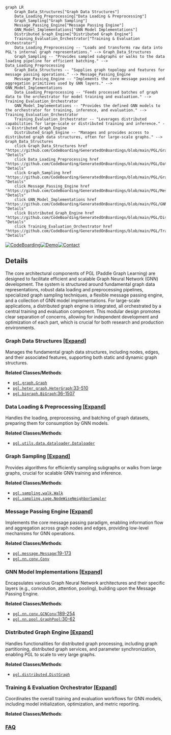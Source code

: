 ```mermaid
graph LR
    Graph_Data_Structures["Graph Data Structures"]
    Data_Loading_Preprocessing["Data Loading & Preprocessing"]
    Graph_Sampling["Graph Sampling"]
    Message_Passing_Engine["Message Passing Engine"]
    GNN_Model_Implementations["GNN Model Implementations"]
    Distributed_Graph_Engine["Distributed Graph Engine"]
    Training_Evaluation_Orchestrator["Training & Evaluation Orchestrator"]
    Data_Loading_Preprocessing -- "Loads and transforms raw data into PGL's internal graph representations." --> Graph_Data_Structures
    Graph_Sampling -- "Provides sampled subgraphs or walks to the data loading pipeline for efficient batching." --> Data_Loading_Preprocessing
    Graph_Data_Structures -- "Supplies graph topology and features for message passing operations." --> Message_Passing_Engine
    Message_Passing_Engine -- "Implements the core message passing and aggregation primitives used by GNN layers." --> GNN_Model_Implementations
    Data_Loading_Preprocessing -- "Feeds processed batches of graph data to the orchestrator for model training and evaluation." --> Training_Evaluation_Orchestrator
    GNN_Model_Implementations -- "Provides the defined GNN models to the orchestrator for training, inference, and evaluation." --> Training_Evaluation_Orchestrator
    Training_Evaluation_Orchestrator -- "Leverages distributed capabilities for large-scale or distributed training and inference." --> Distributed_Graph_Engine
    Distributed_Graph_Engine -- "Manages and provides access to distributed graph data structures, often for large-scale graphs." --> Graph_Data_Structures
    click Graph_Data_Structures href "https://github.com/CodeBoarding/GeneratedOnBoardings/blob/main/PGL/Graph_Data_Structures.md" "Details"
    click Data_Loading_Preprocessing href "https://github.com/CodeBoarding/GeneratedOnBoardings/blob/main/PGL/Data_Loading_Preprocessing.md" "Details"
    click Graph_Sampling href "https://github.com/CodeBoarding/GeneratedOnBoardings/blob/main/PGL/Graph_Sampling.md" "Details"
    click Message_Passing_Engine href "https://github.com/CodeBoarding/GeneratedOnBoardings/blob/main/PGL/Message_Passing_Engine.md" "Details"
    click GNN_Model_Implementations href "https://github.com/CodeBoarding/GeneratedOnBoardings/blob/main/PGL/GNN_Model_Implementations.md" "Details"
    click Distributed_Graph_Engine href "https://github.com/CodeBoarding/GeneratedOnBoardings/blob/main/PGL/Distributed_Graph_Engine.md" "Details"
    click Training_Evaluation_Orchestrator href "https://github.com/CodeBoarding/GeneratedOnBoardings/blob/main/PGL/Training_Evaluation_Orchestrator.md" "Details"
```

[![CodeBoarding](https://img.shields.io/badge/Generated%20by-CodeBoarding-9cf?style=flat-square)](https://github.com/CodeBoarding/GeneratedOnBoardings)[![Demo](https://img.shields.io/badge/Try%20our-Demo-blue?style=flat-square)](https://www.codeboarding.org/demo)[![Contact](https://img.shields.io/badge/Contact%20us%20-%20contact@codeboarding.org-lightgrey?style=flat-square)](mailto:contact@codeboarding.org)

## Details

The core architectural components of PGL (Paddle Graph Learning) are designed to facilitate efficient and scalable Graph Neural Network (GNN) development. The system is structured around fundamental graph data representations, robust data loading and preprocessing pipelines, specialized graph sampling techniques, a flexible message passing engine, and a collection of GNN model implementations. For large-scale applications, a distributed graph engine is integrated, all orchestrated by a central training and evaluation component. This modular design promotes clear separation of concerns, allowing for independent development and optimization of each part, which is crucial for both research and production environments.

### Graph Data Structures [[Expand]](./Graph_Data_Structures.md)
Manages the fundamental graph data structures, including nodes, edges, and their associated features, supporting both static and dynamic graph structures.


**Related Classes/Methods**:

- <a href="https://github.com/PaddlePaddle/PGL/blob/main/pgl/graph.py" target="_blank" rel="noopener noreferrer">`pgl.graph.Graph`</a>
- <a href="https://github.com/PaddlePaddle/PGL/blob/main/pgl/heter_graph.py#L33-L510" target="_blank" rel="noopener noreferrer">`pgl.heter_graph.HeterGraph`:33-510</a>
- <a href="https://github.com/PaddlePaddle/PGL/blob/main/pgl/bigraph.py#L36-L1507" target="_blank" rel="noopener noreferrer">`pgl.bigraph.BiGraph`:36-1507</a>


### Data Loading & Preprocessing [[Expand]](./Data_Loading_Preprocessing.md)
Handles the loading, preprocessing, and batching of graph datasets, preparing them for consumption by GNN models.


**Related Classes/Methods**:

- <a href="https://github.com/PaddlePaddle/PGL/blob/main/pgl/utils/data/dataloader.py" target="_blank" rel="noopener noreferrer">`pgl.utils.data.dataloader.Dataloader`</a>


### Graph Sampling [[Expand]](./Graph_Sampling.md)
Provides algorithms for efficiently sampling subgraphs or walks from large graphs, crucial for scalable GNN training and inference.


**Related Classes/Methods**:

- <a href="https://github.com/PaddlePaddle/PGL/blob/main/pgl/sampling/walk.py" target="_blank" rel="noopener noreferrer">`pgl.sampling.walk.Walk`</a>
- <a href="https://github.com/PaddlePaddle/PGL/blob/main/pgl/sampling/sage.py" target="_blank" rel="noopener noreferrer">`pgl.sampling.sage.NodeWiseNeighborSampler`</a>


### Message Passing Engine [[Expand]](./Message_Passing_Engine.md)
Implements the core message passing paradigm, enabling information flow and aggregation across graph nodes and edges, providing low-level mechanisms for GNN operations.


**Related Classes/Methods**:

- <a href="https://github.com/PaddlePaddle/PGL/blob/main/pgl/message.py#L19-L173" target="_blank" rel="noopener noreferrer">`pgl.message.Message`:19-173</a>
- <a href="https://github.com/PaddlePaddle/PGL/blob/main/pgl/nn/conv.py" target="_blank" rel="noopener noreferrer">`pgl.nn.conv.Conv`</a>


### GNN Model Implementations [[Expand]](./GNN_Model_Implementations.md)
Encapsulates various Graph Neural Network architectures and their specific layers (e.g., convolution, attention, pooling), building upon the Message Passing Engine.


**Related Classes/Methods**:

- <a href="https://github.com/PaddlePaddle/PGL/blob/main/pgl/nn/conv.py#L189-L254" target="_blank" rel="noopener noreferrer">`pgl.nn.conv.GCNConv`:189-254</a>
- <a href="https://github.com/PaddlePaddle/PGL/blob/main/pgl/nn/pool.py#L30-L62" target="_blank" rel="noopener noreferrer">`pgl.nn.pool.GraphPool`:30-62</a>


### Distributed Graph Engine [[Expand]](./Distributed_Graph_Engine.md)
Handles functionalities for distributed graph processing, including graph partitioning, distributed graph services, and parameter synchronization, enabling PGL to scale to very large graphs.


**Related Classes/Methods**:

- <a href="https://github.com/PaddlePaddle/PGL/blob/main/pgl/distributed/dist_graph.py" target="_blank" rel="noopener noreferrer">`pgl.distributed.DistGraph`</a>


### Training & Evaluation Orchestrator [[Expand]](./Training_Evaluation_Orchestrator.md)
Coordinates the overall training and evaluation workflows for GNN models, including model initialization, optimization, and metric reporting.


**Related Classes/Methods**:





### [FAQ](https://github.com/CodeBoarding/GeneratedOnBoardings/tree/main?tab=readme-ov-file#faq)